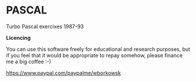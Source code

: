# PASCAL
Turbo Pascal exercixes 1987-93

**Licencing**

You can use this software freely for educational and research purposes, but if you feel that it would be appropriate to repay somehow, please finance me a big coffee :-)

https://www.paypal.com/paypalme/wborkowsk

